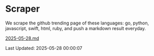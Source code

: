 # Scraper

We scrape the github trending page of these languages: go, python, javascript, swift, html, ruby, and push a markdown result everyday.

[2025-05-28.md](https://github.com/henson/Scraper/blob/master/2025-05-28.md)

Last Updated: 2025-05-28 00:00:07